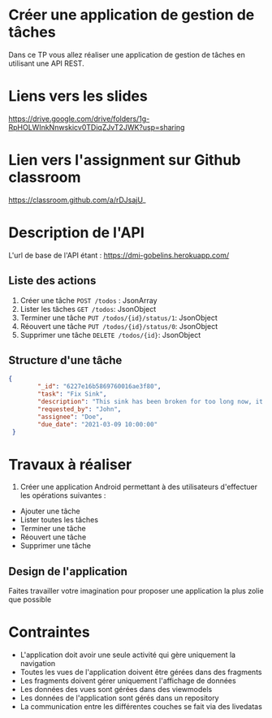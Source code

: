 # Créer une application de gestion de tâches 
Dans ce TP vous allez réaliser une application de gestion de tâches en utilisant une API REST. 

# Liens vers les slides 
https://drive.google.com/drive/folders/1g-RpHOLWInkNnwskicv0TDiqZJvT2JWK?usp=sharing

# Lien vers l'assignment sur Github classroom
https://classroom.github.com/a/rDJsajU_

# Description de l'API
L'url de base de l'API étant : https://dmi-gobelins.herokuapp.com/

## Liste des actions 
1. Créer une tâche `POST /todos` : JsonArray
2. Lister les tâches `GET /todos`: JsonObject
3. Terminer une tâche `PUT /todos/{id}/status/1`: JsonObject
4. Réouvert une tâche `PUT /todos/{id}/status/0`: JsonObject
5. Supprimer une tâche `DELETE /todos/{id}`: JsonObject

## Structure d'une tâche 
```json
{
        "_id": "6227e16b5869760016ae3f80",
        "task": "Fix Sink",
        "description": "This sink has been broken for too long now, it's time to fix it",
        "requested_by": "John",
        "assignee": "Doe",
        "due_date": "2021-03-09 10:00:00"
 }
```

# Travaux à réaliser
1. Créer une application Android permettant à des utilisateurs d'effectuer les opérations suivantes :
  - Ajouter une tâche
  - Lister toutes les tâches
  - Terminer une tâche
  - Réouvert une tâche
  - Supprimer une tâche

## Design de l'application
Faites travailler votre imagination pour proposer une application la plus zolie que possible

# Contraintes
- L'application doit avoir une seule activité qui gère uniquement la navigation
- Toutes les vues de l'application doivent être gérées dans des fragments
- Les fragments doivent gérer uniquement l'affichage de données
- Les données des vues sont gérées dans des viewmodels
- Les données de l'application sont gérés dans un repository
- La communication entre les différentes couches se fait via des livedatas
